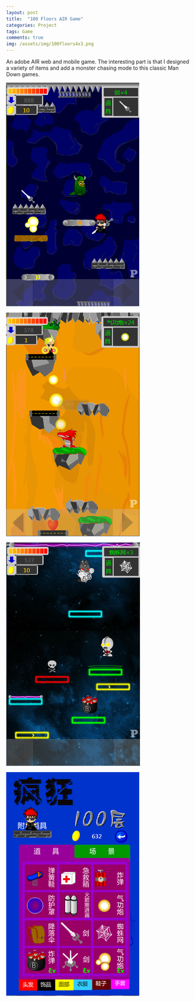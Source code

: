 ```yaml
---
layout: post
title:  "100 Floors AIR Game"
categories: Project
tags: Game 
comments: true
img: /assets/img/100floors4x3.png
---
```

An adobe AIR web and mobile game. The interesting part is that I designed a variety of items and add a monster chasing mode
to this classic Man Down games.
<!--more-->


<div class="col-lg-3">
    <p><img class="img-responsive" src="/assets/img/100floors/2.png" alt=""></p>
</div>
<div class="col-lg-3">
    <p><img class="img-responsive" src="/assets/img/100floors/4.png" alt=""></p>
</div>
<div class="col-lg-3">
    <p><img class="img-responsive" src="/assets/img/100floors/5.png" alt=""></p>
</div>
<div class="col-lg-3">
    <p><img class="img-responsive" src="/assets/img/100floors/items.png" alt=""></p>
</div>
<br/>
